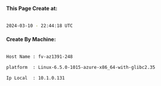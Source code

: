 
   
#### This Page Create at:

```bash

2024-03-10 - 22:44:18 UTC

```

#### Create By Machine:

```bash

Host Name : fv-az1391-248

platform  : Linux-6.5.0-1015-azure-x86_64-with-glibc2.35

Ip Local  : 10.1.0.131

```

